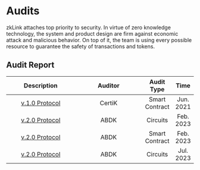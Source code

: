 # Audits

zkLink attaches top priority to security. In virtue of zero knowledge technology, the system and product design are firm against economic attack and malicious behavior. On top of it, the team is using every possible resource to guarantee the safety of transactions and tokens.

## Audit Report

<table><thead><tr><th width="187" align="center">Description</th><th width="188" align="center">Auditor</th><th align="center">Audit Type</th><th align="center">Time</th></tr></thead><tbody><tr><td align="center"><a href="https://github.com/zkLinkProtocol/zklink-audit-report">v.1.0 Protocol</a></td><td align="center">CertiK</td><td align="center">Smart Contract</td><td align="center">Jun. 2021</td></tr><tr><td align="center"><a href="https://static.zk.link/audit/ABDK_zkLink_Circuits_v_2_0.pdf">v.2.0 Protocol</a></td><td align="center">ABDK</td><td align="center">Circuits</td><td align="center">Feb. 2023</td></tr><tr><td align="center"><a href="https://static.zk.link/audit/ABDK_zkLink_Solidity_v_1_0.pdf">v.2.0 Protocol</a></td><td align="center">ABDK</td><td align="center">Smart Contract</td><td align="center">Feb. 2023</td></tr><tr><td align="center"><a href="https://static.zk.link/audit/ABDK_zkLink_CircuitsSmartContracts_v_4_0.pdf">v.2.0 Protocol</a></td><td align="center">ABDK</td><td align="center">Circuits</td><td align="center">Jul. 2023</td></tr></tbody></table>
